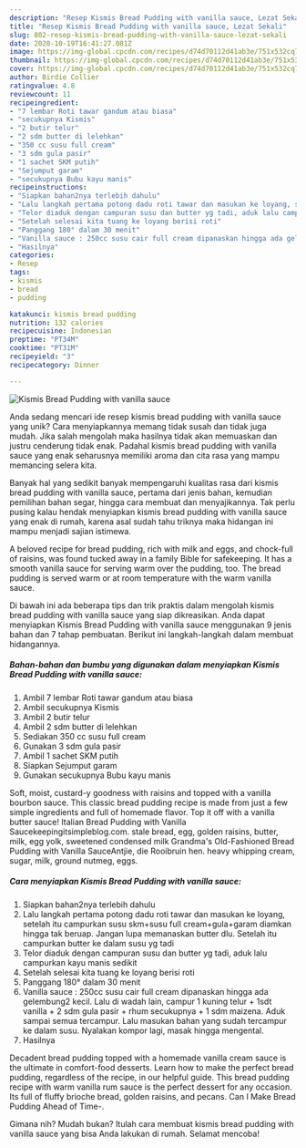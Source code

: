```yaml
---
description: "Resep Kismis Bread Pudding with vanilla sauce, Lezat Sekali"
title: "Resep Kismis Bread Pudding with vanilla sauce, Lezat Sekali"
slug: 802-resep-kismis-bread-pudding-with-vanilla-sauce-lezat-sekali
date: 2020-10-19T16:41:27.081Z
image: https://img-global.cpcdn.com/recipes/d74d70112d41ab3e/751x532cq70/kismis-bread-pudding-with-vanilla-sauce-foto-resep-utama.jpg
thumbnail: https://img-global.cpcdn.com/recipes/d74d70112d41ab3e/751x532cq70/kismis-bread-pudding-with-vanilla-sauce-foto-resep-utama.jpg
cover: https://img-global.cpcdn.com/recipes/d74d70112d41ab3e/751x532cq70/kismis-bread-pudding-with-vanilla-sauce-foto-resep-utama.jpg
author: Birdie Collier
ratingvalue: 4.8
reviewcount: 11
recipeingredient:
- "7 lembar Roti tawar gandum atau biasa"
- "secukupnya Kismis"
- "2 butir telur"
- "2 sdm butter di lelehkan"
- "350 cc susu full cream"
- "3 sdm gula pasir"
- "1 sachet SKM putih"
- "Sejumput garam"
- "secukupnya Bubu kayu manis"
recipeinstructions:
- "Siapkan bahan2nya terlebih dahulu"
- "Lalu langkah pertama potong dadu roti tawar dan masukan ke loyang, setelah itu campurkan susu skm+susu full cream+gula+garam diamkan hingga tak beruap. Jangan lupa memanaskan butter dlu. Setelah itu campurkan butter ke dalam susu yg tadi"
- "Telor diaduk dengan campuran susu dan butter yg tadi, aduk lalu campurkan kayu manis sedikit"
- "Setelah selesai kita tuang ke loyang berisi roti"
- "Panggang 180° dalam 30 menit"
- "Vanilla sauce : 250cc susu cair full cream dipanaskan hingga ada gelembung2 kecil. Lalu di wadah lain, campur 1 kuning telur + 1sdt vanilla + 2 sdm gula pasir + rhum secukupnya + 1 sdm maizena. Aduk sampai semua tercampur. Lalu masukan bahan yang sudah tercampur ke dalam susu. Nyalakan kompor lagi, masak hingga mengental."
- "Hasilnya"
categories:
- Resep
tags:
- kismis
- bread
- pudding

katakunci: kismis bread pudding 
nutrition: 132 calories
recipecuisine: Indonesian
preptime: "PT34M"
cooktime: "PT31M"
recipeyield: "3"
recipecategory: Dinner

---
```



![Kismis Bread Pudding with vanilla sauce](https://img-global.cpcdn.com/recipes/d74d70112d41ab3e/751x532cq70/kismis-bread-pudding-with-vanilla-sauce-foto-resep-utama.jpg)

Anda sedang mencari ide resep kismis bread pudding with vanilla sauce yang unik? Cara menyiapkannya memang tidak susah dan tidak juga mudah. Jika salah mengolah maka hasilnya tidak akan memuaskan dan justru cenderung tidak enak. Padahal kismis bread pudding with vanilla sauce yang enak seharusnya memiliki aroma dan cita rasa yang mampu memancing selera kita.

Banyak hal yang sedikit banyak mempengaruhi kualitas rasa dari kismis bread pudding with vanilla sauce, pertama dari jenis bahan, kemudian pemilihan bahan segar, hingga cara membuat dan menyajikannya. Tak perlu pusing kalau hendak menyiapkan kismis bread pudding with vanilla sauce yang enak di rumah, karena asal sudah tahu triknya maka hidangan ini mampu menjadi sajian istimewa.

A beloved recipe for bread pudding, rich with milk and eggs, and chock-full of raisins, was found tucked away in a family Bible for safekeeping. It has a smooth vanilla sauce for serving warm over the pudding, too. The bread pudding is served warm or at room temperature with the warm vanilla sauce.


Di bawah ini ada beberapa tips dan trik praktis dalam mengolah kismis bread pudding with vanilla sauce yang siap dikreasikan. Anda dapat menyiapkan Kismis Bread Pudding with vanilla sauce menggunakan 9 jenis bahan dan 7 tahap pembuatan. Berikut ini langkah-langkah dalam membuat hidangannya.

<!--inarticleads1-->

##### Bahan-bahan dan bumbu yang digunakan dalam menyiapkan Kismis Bread Pudding with vanilla sauce:

1. Ambil 7 lembar Roti tawar gandum atau biasa
1. Ambil secukupnya Kismis
1. Ambil 2 butir telur
1. Ambil 2 sdm butter di lelehkan
1. Sediakan 350 cc susu full cream
1. Gunakan 3 sdm gula pasir
1. Ambil 1 sachet SKM putih
1. Siapkan Sejumput garam
1. Gunakan secukupnya Bubu kayu manis


Soft, moist, custard-y goodness with raisins and topped with a vanilla bourbon sauce. This classic bread pudding recipe is made from just a few simple ingredients and full of homemade flavor. Top it off with a vanilla butter sauce! Italian Bread Pudding with Vanilla Saucekeepingitsimpleblog.com. stale bread, egg, golden raisins, butter, milk, egg yolk, sweetened condensed milk Grandma&#39;s Old-Fashioned Bread Pudding with Vanilla SauceAntjie, die Rooibruin hen. heavy whipping cream, sugar, milk, ground nutmeg, eggs. 

<!--inarticleads2-->

##### Cara menyiapkan Kismis Bread Pudding with vanilla sauce:

1. Siapkan bahan2nya terlebih dahulu
1. Lalu langkah pertama potong dadu roti tawar dan masukan ke loyang, setelah itu campurkan susu skm+susu full cream+gula+garam diamkan hingga tak beruap. Jangan lupa memanaskan butter dlu. Setelah itu campurkan butter ke dalam susu yg tadi
1. Telor diaduk dengan campuran susu dan butter yg tadi, aduk lalu campurkan kayu manis sedikit
1. Setelah selesai kita tuang ke loyang berisi roti
1. Panggang 180° dalam 30 menit
1. Vanilla sauce : 250cc susu cair full cream dipanaskan hingga ada gelembung2 kecil. Lalu di wadah lain, campur 1 kuning telur + 1sdt vanilla + 2 sdm gula pasir + rhum secukupnya + 1 sdm maizena. Aduk sampai semua tercampur. Lalu masukan bahan yang sudah tercampur ke dalam susu. Nyalakan kompor lagi, masak hingga mengental.
1. Hasilnya


Decadent bread pudding topped with a homemade vanilla cream sauce is the ultimate in comfort-food desserts. Learn how to make the perfect bread pudding, regardless of the recipe, in our helpful guide. This bread pudding recipe with warm vanilla rum sauce is the perfect dessert for any occasion. Its full of fluffy brioche bread, golden raisins, and pecans. Can I Make Bread Pudding Ahead of Time-. 

Gimana nih? Mudah bukan? Itulah cara membuat kismis bread pudding with vanilla sauce yang bisa Anda lakukan di rumah. Selamat mencoba!
